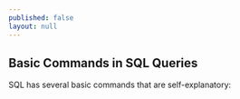 ```yaml
---
published: false
layout: null
---
```

## Basic Commands in SQL Queries
SQL has several basic commands that are self-explanatory: 


